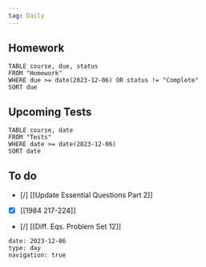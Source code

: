 ```yaml
---
tag: Daily
---
```

## Homework
```dataview
TABLE course, due, status
FROM "Homework" 
WHERE due >= date(2023-12-06) OR status != "Complete"
SORT due
```
## Upcoming Tests
```dataview
TABLE course, date
FROM "Tests" 
WHERE date >= date(2023-12-06)
SORT date
```
## To do
- [/] [[Update Essential Questions Part 2]]
- [x] [[1984 217-224]]
- [/] [[Diff. Eqs. Problem Set 12]]

```gEvent
date: 2023-12-06
type: day
navigation: true
```